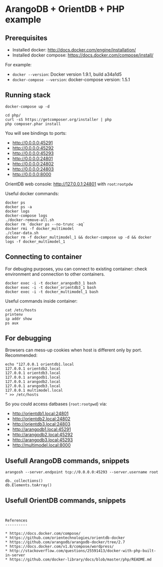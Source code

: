 ArangoDB + OrientDB + PHP example
=================================

Prerequisites
-------------

* Installed docker: http://docs.docker.com/engine/installation/
* Installed docker compose: https://docs.docker.com/compose/install/

For example:

* `docker --version`: Docker version 1.9.1, build a34a1d5
* `docker-compose --version`: docker-compose version: 1.5.1

Running stack
-------------

```
docker-compose up -d

cd php/
curl -sS https://getcomposer.org/installer | php
php composer.phar install
```

You will see bindings to ports:

* http://0.0.0.0:45291
* http://0.0.0.0:45292
* http://0.0.0.0:45293
* http://0.0.0.0:24801
* http://0.0.0.0:24802
* http://0.0.0.0:24803
* http://0.0.0.0:8000

OrientDB web console: http://127.0.0.1:24801 with `root`:`rootpdw`

Useful docker commands:

```
docker ps
docker ps -a
docker logs
docker-compose logs
./docker-remove-all.sh
docker rm `docker ps --no-trunc -aq`
docker rmi -f docker_multimodel
./clear-data.sh
docker rm -f docker_multimodel_1 && docker-compose up -d && docker logs -f docker_multimodel_1
```

Connecting to container
-----------------------

For debuging purposes, you can connect to existing container:
check environment and connection to other containers.

```
docker exec -i -t docker_arangodb3_1 bash
docker exec -i -t docker_orientdb3_1 bash
docker exec -i -t docker_multimodel_1 bash
```

Useful commands inside container:

```
cat /etc/hosts
printenv
ip addr show
ps aux
```

For debugging
-------------

Browsers can mess-up cookies when host is different only by port.
Recommended:
```
echo "127.0.0.1 orientdb1.local
127.0.0.1 orientdb2.local
127.0.0.1 orientdb3.local
127.0.0.1 arangodb1.local
127.0.0.1 arangodb2.local
127.0.0.1 arangodb3.local
127.0.0.1 multimodel.local
" >> /etc/hosts
```

So you could access datbases (`root:rootpwd`) via:

* http://orientdb1.local:24801
* http://orientdb2.local:24802
* http://orientdb3.local:24803
* http://arangodb1.local:45291
* http://arangodb2.local:45292
* http://arangodb3.local:45293
* http://multimodel.local:8000

Usefull ArangoDB commands, snippets
-----------------------------------

```
arangosh --server.endpoint tcp://0.0.0.0:45293 --server.username root
```
```
db._collections()
db.Elements.toArray()
```

Usefull OrientDB commands, snippets
-----------------------------------

```


References
----------

* https://docs.docker.com/compose/
* https://github.com/orientechnologies/orientdb-docker
* https://github.com/arangodb/arangodb-docker/tree/2.7
* https://docs.docker.com/v1.8/compose/wordpress/
* http://stackoverflow.com/questions/25591413/docker-with-php-built-in-server
* https://github.com/docker-library/docs/blob/master/php/README.md
